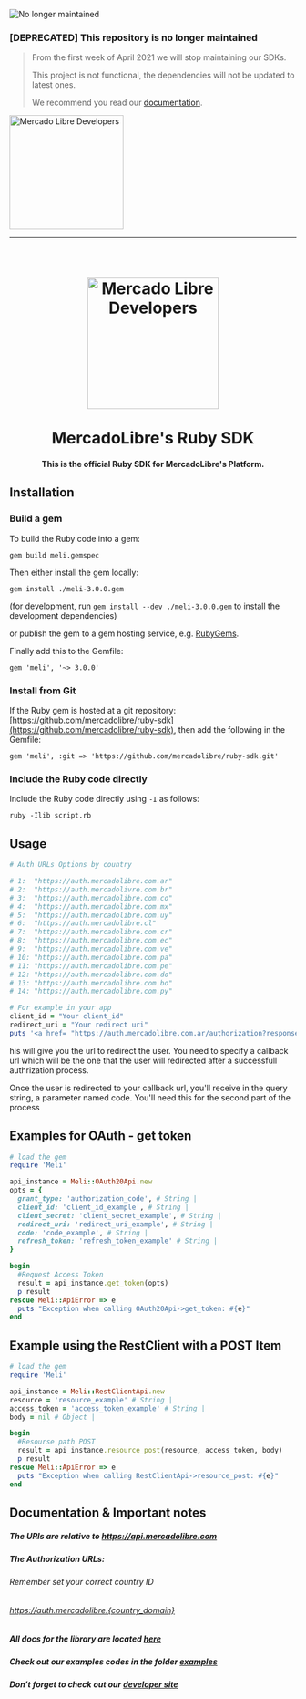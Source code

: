 ![No longer maintained](https://img.shields.io/badge/Maintenance-OFF-red.svg)

### [DEPRECATED] This repository is no longer maintained

> From the first week of April 2021 we will stop maintaining our SDKs.
>
> This project is not functional, the dependencies will not be updated to latest ones.
>
> We recommend you read our [documentation](https://developers.mercadolibre.com).

  <a href="https://developers.mercadolibre.com">
    <img src="https://user-images.githubusercontent.com/1153516/73021269-043c2d80-3e06-11ea-8d0e-6e91441c2900.png" alt="Mercado Libre Developers" width="200"></a>
  </a>

---

<br>
<h1 align="center">
  <a href="https://developers.mercadolibre.com">
    <img src="https://user-images.githubusercontent.com/1153516/29861072-689ec57e-8d3e-11e7-8368-dd923543258f.jpg" alt="Mercado Libre Developers" width="230"></a>
  </a>
  <br><br>
  MercadoLibre's Ruby SDK
  <br>
</h1>

<h4 align="center">This is the official Ruby SDK for MercadoLibre's Platform.</h4>

## Installation

### Build a gem

To build the Ruby code into a gem:

```shell
gem build meli.gemspec
```

Then either install the gem locally:

```shell
gem install ./meli-3.0.0.gem
```

(for development, run `gem install --dev ./meli-3.0.0.gem` to install the development dependencies)

or publish the gem to a gem hosting service, e.g. [RubyGems](https://rubygems.org/).

Finally add this to the Gemfile:

    gem 'meli', '~> 3.0.0'

### Install from Git

If the Ruby gem is hosted at a git repository: [https://github.com/mercadolibre/ruby-sdk](https://github.com/mercadolibre/ruby-sdk), then add the following in the Gemfile:

    gem 'meli', :git => 'https://github.com/mercadolibre/ruby-sdk.git'

### Include the Ruby code directly

Include the Ruby code directly using `-I` as follows:

```shell
ruby -Ilib script.rb
```

## Usage

```ruby
# Auth URLs Options by country

# 1:  "https://auth.mercadolibre.com.ar"
# 2:  "https://auth.mercadolivre.com.br"
# 3:  "https://auth.mercadolibre.com.co"
# 4:  "https://auth.mercadolibre.com.mx"
# 5:  "https://auth.mercadolibre.com.uy"
# 6:  "https://auth.mercadolibre.cl"
# 7:  "https://auth.mercadolibre.com.cr"
# 8:  "https://auth.mercadolibre.com.ec"
# 9:  "https://auth.mercadolibre.com.ve"
# 10: "https://auth.mercadolibre.com.pa"
# 11: "https://auth.mercadolibre.com.pe"
# 12: "https://auth.mercadolibre.com.do"
# 13: "https://auth.mercadolibre.com.bo"
# 14: "https://auth.mercadolibre.com.py"

# For example in your app
client_id = "Your client_id"
redirect_uri = "Your redirect uri"
puts '<a href= "https://auth.mercadolibre.com.ar/authorization?response_type=code&client_id=' + client_id + '&redirect_uri=' + redirect_uri +'">'+ Authenticate + '</a>'
```

his will give you the url to redirect the user. You need to specify a callback url which will be the one that the user will redirected after a successfull authrization process.

Once the user is redirected to your callback url, you'll receive in the query string, a parameter named code. You'll need this for the second part of the process

## Examples for OAuth - get token

```ruby
# load the gem
require 'Meli'

api_instance = Meli::OAuth20Api.new
opts = {
  grant_type: 'authorization_code', # String |
  client_id: 'client_id_example', # String |
  client_secret: 'client_secret_example', # String |
  redirect_uri: 'redirect_uri_example', # String |
  code: 'code_example', # String |
  refresh_token: 'refresh_token_example' # String |
}

begin
  #Request Access Token
  result = api_instance.get_token(opts)
  p result
rescue Meli::ApiError => e
  puts "Exception when calling OAuth20Api->get_token: #{e}"
end
```

## Example using the RestClient with a POST Item

```ruby
# load the gem
require 'Meli'

api_instance = Meli::RestClientApi.new
resource = 'resource_example' # String |
access_token = 'access_token_example' # String |
body = nil # Object |

begin
  #Resourse path POST
  result = api_instance.resource_post(resource, access_token, body)
  p result
rescue Meli::ApiError => e
  puts "Exception when calling RestClientApi->resource_post: #{e}"
end
```

## Documentation & Important notes

##### The URIs are relative to https://api.mercadolibre.com

##### The Authorization URLs:

###### Remember set your correct country ID

###### https://auth.mercadolibre.{country_domain}

##### All docs for the library are located [here](https://github.com/mercadolibre/ruby-sdk/tree/master/docs)

##### Check out our examples codes in the folder [examples](https://github.com/mercadolibre/ruby-sdk/tree/master/examples)

##### Don’t forget to check out our [developer site](https://developers.mercadolibre.com/)
